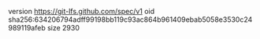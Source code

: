 version https://git-lfs.github.com/spec/v1
oid sha256:634206794adff99198bb119c93ac864b961409ebab5058e3530c24989119afeb
size 2930
